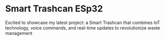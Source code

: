 # Smart Trashcan ESp32
 Excited to showcase my latest project: a Smart Trashcan that combines IoT technology, voice commands, and real-time updates to revolutionize waste management
